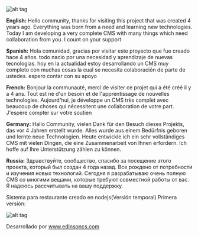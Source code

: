 
![alt tag](https://edinsoncs.com/wp-content/uploads/2020/05/erestaurant_new.png)

**English:**
Hello community, thanks for visiting this project that was created 4 years ago. Everything was born from a need and learning new technologies. Today I am developing a very complete CMS with many things which need collaboration from you. I count on your support

**Spanish:**
Hola comunidad, gracias por visitar este proyecto que fue creado hace 4 años. todo nacio por una necesidad y aprendizaje de nuevas tecnologias. hoy en la actualidad estoy desarrollando un CMS muy completo con muchas cosas la cual se necesita colaboración de parte de ustedes. espero contar con su apoyo

**French:**
Bonjour la communauté, merci de visiter ce projet qui a été créé il y a 4 ans. Tout est né d'un besoin et de l'apprentissage de nouvelles technologies. Aujourd'hui, je développe un CMS très complet avec beaucoup de choses qui nécessitent une collaboration de votre part. J'espère compter sur votre soutien

**Germany:**
Hallo Community, vielen Dank für den Besuch dieses Projekts, das vor 4 Jahren erstellt wurde. Alles wurde aus einem Bedürfnis geboren und lernte neue Technologien. Heute entwickle ich ein sehr vollständiges CMS mit vielen Dingen, die eine Zusammenarbeit von Ihnen erfordern. Ich hoffe auf Ihre Unterstützung zählen zu können.

**Russia:**
Здравствуйте, сообщество, спасибо за посещение этого проекта, который был создан 4 года назад. Все рождено от потребности и изучения новых технологий. Сегодня я разрабатываю очень полную CMS со многими вещами, которые требуют совместной работы от вас. Я надеюсь рассчитывать на вашу поддержку.


Sistema para restaurante creado en nodejs(Versión temporal)
Primera versión:

![alt tag](https://edinsoncs.com/wp-content/uploads/2020/05/screencapture-localhost-8080-panel-2020-05-03-14_38_23.png)



Desarrollado por www.edinsoncs.com

